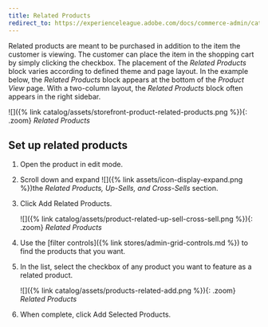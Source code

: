 ```yaml
---
title: Related Products
redirect_to: https://experienceleague.adobe.com/docs/commerce-admin/catalog/products/settings/related-products-up-sells-cross-sells.html#related-products
---
```


Related products are meant to be purchased in addition to the item the customer is viewing. The customer can place the item in the shopping cart by simply clicking the checkbox. The placement of the _Related Products_ block varies according to defined theme and page layout. In the example below, the _Related Products_ block appears at the bottom of the _Product View_ page. With a two-column layout, the _Related Products_ block often appears in the right sidebar.

![]({% link catalog/assets/storefront-product-related-products.png %}){: .zoom}
_Related Products_

## Set up related products

1. Open the product in edit mode.

1. Scroll down and expand ![]({% link assets/icon-display-expand.png %})the _Related Products, Up-Sells, and Cross-Sells_ section.

1. Click <span class="btn">Add Related Products</span>.

    ![]({% link catalog/assets/product-related-up-sell-cross-sell.png %}){: .zoom}
    _Related Products_

1. Use the [filter controls]({% link stores/admin-grid-controls.md %}) to find the products that you want.

1. In the list, select the checkbox of any product you want to feature as a related product.

    ![]({% link catalog/assets/products-related-add.png %}){: .zoom}
    _Related Products_

1. When complete, click <span class="btn">Add Selected Products</span>.
